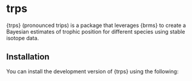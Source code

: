 
<!-- README.md is generated from README.Rmd. Please edit that file -->

# trps

<!-- badges: start -->
<!-- badges: end -->

{trps} (pronounced trips) is a package that leverages {brms} to create a
Bayesian estimates of trophic position for different species using
stable isotope data.

## Installation

You can install the development version of {trps} using the following:

``` r
```
